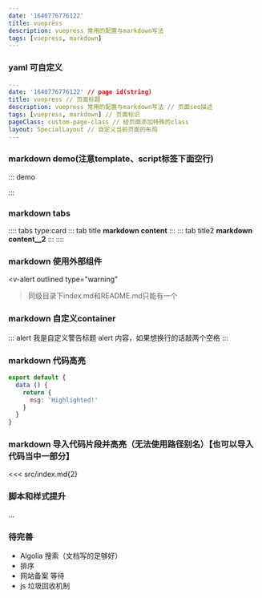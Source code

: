 ```yaml
---
date: '1640776776122'
title: vuepress
description: vuepress 常用的配置与markdown写法
tags: [vuepress, markdown]
---
```


### yaml 可自定义
```yaml
---
date: '1640776776122' // page id(string)
title: vuepress // 页面标题
description: vuepress 常用的配置与markdown写法 // 页面seo描述
tags: [vuepress, markdown] // 页面标识
pageClass: custom-page-class // 给页面添加特殊的class
layout: SpecialLayout // 自定义当前页面的布局
---
```

### markdown demo(注意template、script标签下面空行)
::: demo
<template>
  <button @click="onClick">Click me!</button>
</template>

<script>
export default {
  methods: {
    onClick: () => { window.alert(1) },
  },
}
</script>

<style>
button {
  color: blue;
}
</style>
:::

### markdown tabs
:::: tabs type:card
::: tab title
__markdown content__
:::
::: tab title2
__markdown content__2__
:::
::::

### markdown 使用外部组件
<v-alert
  outlined
  type="warning"
>同级目录下index.md和README.md只能有一个</v-alert>

### markdown 自定义container
::: alert 我是自定义警告标题
alert 内容，如果想换行的话敲两个空格
:::

### markdown 代码高亮
``` js {4,5}
export default {
  data () {
    return {
      msg: 'Highlighted!'
    }
  }
}
```

### markdown 导入代码片段并高亮（无法使用路径别名）【也可以导入代码当中一部分】
<<< src/index.md{2}

### 脚本和样式提升
...

### 待完善
- Algolia 搜索（文档写的足够好）
- 排序
- 网站备案 等待
- js 垃圾回收机制
